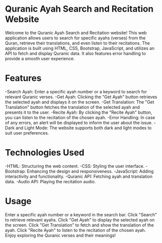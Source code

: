 
# Quranic Ayah Search and Recitation Website
Welcome to the Quranic Ayah Search and Recitation website! This web application allows users to search for specific ayahs (verses) from the Quran, retrieve their translations, and even listen to their recitations. The application is built using HTML, CSS, Bootstrap, JavaScript, and utilizes an API to fetch and display Quranic data. It also features error handling to provide a smooth user experience.

# Features
-Search Ayah: Enter a specific ayah number or a keyword to search for relevant Quranic verses.
-Get Ayah: Clicking the "Get Ayah" button retrieves the selected ayah and displays it on the screen.
-Get Translation: The "Get Translation" button fetches the translation of the selected ayah and presents it to the user.
-Recite Ayah: By clicking the "Recite Ayah" button, you can listen to the recitation of the chosen ayah.
-Error Handling: In case of any errors, an alert will be displayed to inform the user about the issue.
-Dark and Light Mode: The website supports both dark and light modes to suit user preferences.

# Technologies Used
-HTML: Structuring the web content.
-CSS: Styling the user interface.
-Bootstrap: Enhancing the design and responsiveness.
-JavaScript: Adding interactivity and functionality.
-Quranic API: Fetching ayah and translation data.
-Audio API: Playing the recitation audio.

# Usage
Enter a specific ayah number or a keyword in the search bar.
Click "Search" to retrieve relevant ayahs.
Click "Get Ayah" to display the selected ayah on the screen.
Click "Get Translation" to fetch and show the translation of the ayah.
Click "Recite Ayah" to listen to the recitation of the chosen ayah.
Enjoy exploring the Quranic verses and their meanings!





